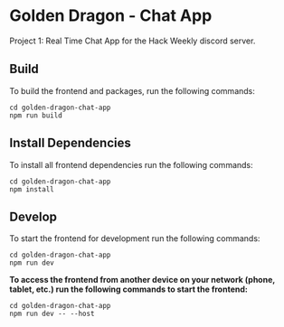 #  Golden Dragon - Chat App

Project 1: Real Time Chat App for the Hack Weekly discord server.

##  Build
To build the frontend and packages, run the following commands:

	cd golden-dragon-chat-app
	npm run build

##  Install Dependencies

To install all frontend dependencies run the following commands:

	cd golden-dragon-chat-app
	npm install

##  Develop

To start the frontend for development run the following commands:

	cd golden-dragon-chat-app
	npm run dev

**To access the frontend from another device on your network (phone, tablet, etc.) run the following commands to start the frontend:**

	cd golden-dragon-chat-app
	npm run dev -- --host
